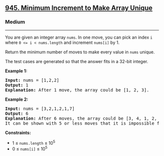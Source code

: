 <h2><a href="https://leetcode.com/problems/minimum-increment-to-make-array-unique">945. Minimum Increment to Make Array Unique</a></h2>
<h3>Medium</h3>
<hr>
<p>You are given an integer array <code>nums</code>. In one move, you can pick an index <code>i</code> where <code>0 <= i < nums.length</code> and increment <code>nums[i]</code> by 1.</p>
<p>Return the minimum number of moves to make every value in <code>nums</code> unique.</p>
<p>The test cases are generated so that the answer fits in a 32-bit integer.</p>

<p><strong>Example 1:</strong></p>
<pre>
<strong>Input:</strong> nums = [1,2,2]
<strong>Output:</strong> 1
<strong>Explanation:</strong> After 1 move, the array could be [1, 2, 3].
</pre>

<p><strong>Example 2:</strong></p>
<pre>
<strong>Input:</strong> nums = [3,2,1,2,1,7]
<strong>Output:</strong> 6
<strong>Explanation:</strong> After 6 moves, the array could be [3, 4, 1, 2, 5, 7].
It can be shown with 5 or less moves that it is impossible for the array to have all unique values.
</pre>

<p><strong>Constraints:</strong></p>
<ul>
<li>1 ≤ <code>nums.length</code> ≤ 10<sup>5</sup></li>
<li>0 ≤ <code>nums[i]</code> ≤ 10<sup>5</sup></li>
</ul>
